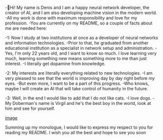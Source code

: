 -👋Hi! My name is Denis and I am a happy neural network developer, the creator of AI, and I am also developing machine vision in the modern world.
-All my work is done with maximum responsibility and love for my profession.
-You are currently on my README, so a couple of facts about me are needed here:

-1: Now I study at two institutions at once as a developer of neural networks and information technologies.
-Prior to that, he graduated from another educational institution as a specialist in network setup and administration.
-Yes, I'm only 22 years old, and I want to know so much. I love learning very much, learning something new means something more to me than just interest.
-I literally get dopamine from knowledge.

-2: My interests are literally everything related to new technologies.
-I am very pleased to see that the world is improving day by day right before my eyes.
-But even more, I want to be a part of this progress.
-Who knows, maybe I will create an AI that will take control of humanity in the future.

-3: Well, in the end I would like to add that I do not like cats.
-I love dogs.
-My Doberman's name is Virgil and he's the best boy in the world, look at him and see for yourself.


[image](https://github.com/user-attachments/assets/5f53e0ca-eb92-483f-9936-bfad68e81e01)


Summing up my monologue, I would like to express my respect to you for reading my README. I wish you all the best and hope to see you soon
